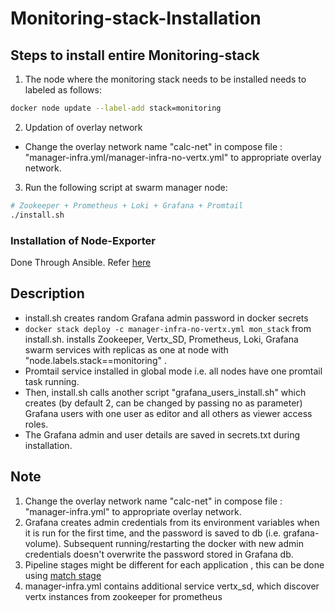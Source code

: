 # Monitoring-stack-Installation
## Steps to install entire Monitoring-stack
1. The node where the monitoring stack needs to be installed needs to labeled as follows:
```sh
docker node update --label-add stack=monitoring
```
2. Updation of overlay network
- Change the overlay network name "calc-net" in compose file : "manager-infra.yml/manager-infra-no-vertx.yml" to appropriate overlay network.
3. Run the following script at swarm manager node:
```sh
# Zookeeper + Prometheus + Loki + Grafana + Promtail
./install.sh
```
### Installation of Node-Exporter
Done Through Ansible. Refer [here](https://github.com/abhilashvenkatesh/iudx-deployment/tree/master/single-node/monitoring-stack/ansible#ansible)

## Description
 - install.sh  creates random Grafana admin password in docker secrets  
- ``` docker stack deploy -c manager-infra-no-vertx.yml mon_stack ``` from install.sh.
 installs Zookeeper, Vertx_SD, Prometheus, Loki, Grafana swarm services with replicas as one at node with "node.labels.stack==monitoring" .
- Promtail service installed in global mode i.e. all nodes have one promtail task running.
- Then, install.sh calls another script "grafana_users_install.sh"  which creates (by default 2, can be changed by passing no as parameter) Grafana users with one user as editor and all others as viewer access roles. 
- The Grafana admin and user details are saved in secrets.txt during installation.


## Note  
1. Change the overlay network name "calc-net" in compose file : "manager-infra.yml" to appropriate overlay network.
2. Grafana creates admin credentials from its environment variables when it is run for the
   first time, and the password is saved to db (i.e. grafana-volume). Subsequent
   running/restarting the docker with new admin credentials doesn't overwrite
   the password stored in Grafana db.
3. Pipeline stages might be different for each application , this can be done using [match stage](https://grafana.com/docs/loki/latest/clients/promtail/stages/match/)
4. manager-infra.yml contains additional service vertx_sd, which discover vertx instances from zookeeper for prometheus
